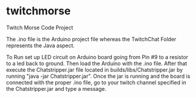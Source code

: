 # twitchmorse
Twitch Morse Code Project

The .ino file is the Arduino project file whereas the TwitchChat Folder represents the Java aspect. 

To Run set up LED circuit on Arduino board going from Pin #9 to a resistor to a led back to ground. Then load the Arduino with the .ino file. After that execute the Chatstripper.jar file located in builds/libs/Chatstripper.jar by running "java -jar Chatstripper.jar". Once the jar is running and the board is connected with the proper .ino file, go to your twitch channel specified in the Chatstripper.jar and type a message.


